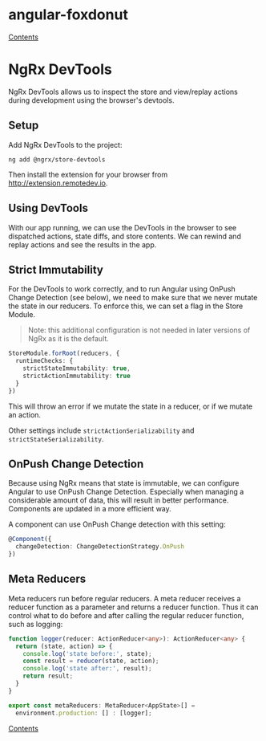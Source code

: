 # angular-foxdonut

[Contents](../README.md#angular-foxdonut)

# NgRx DevTools

NgRx DevTools allows us to inspect the store and view/replay actions during development using the
browser's devtools.

## Setup

Add NgRx DevTools to the project:

```
ng add @ngrx/store-devtools
```

Then install the extension for your browser from http://extension.remotedev.io.

## Using DevTools

With our app running, we can use the DevTools in the browser to see dispatched actions, state diffs,
and store contents. We can rewind and replay actions and see the results in the app.

## Strict Immutability

For the DevTools to work correctly, and to run Angular using OnPush Change Detection (see below), we
need to make sure that we never mutate the state in our reducers. To enforce this, we can set a flag
in the Store Module.

> Note: this additional configuration is not needed in later versions of NgRx as it is the default.

```typescript
StoreModule.forRoot(reducers, {
  runtimeChecks: {
    strictStateImmutability: true,
    strictActionImmutability: true
  }
})
```

This will throw an error if we mutate the state in a reducer, or if we mutate an action.

Other settings include `strictActionSerializability` and `strictStateSerializability`.

## OnPush Change Detection

Because using NgRx means that state is immutable, we can configure Angular to use OnPush Change
Detection. Especially when managing a considerable amount of data, this will result in better
performance. Components are updated in a more efficient way.

A component can use OnPush Change detection with this setting:

```typescript
@Component({
  changeDetection: ChangeDetectionStrategy.OnPush
})
```

## Meta Reducers

Meta reducers run before regular reducers. A meta reducer receives a reducer function as a parameter
and returns a reducer function. Thus it can control what to do before and after calling the regular
reducer function, such as logging:

```typescript
function logger(reducer: ActionReducer<any>): ActionReducer<any> {
  return (state, action) => {
    console.log('state before:', state);
    const result = reducer(state, action);
    console.log('state after:', result);
    return result;
  }
}

export const metaReducers: MetaReducer<AppState>[] =
  environment.production: [] : [logger];
```

[Contents](../README.md#angular-foxdonut)
